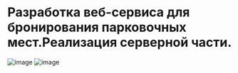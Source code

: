 # Разработка веб-сервиса для бронирования парковочных мест.Реализация серверной части.
![image](https://github.com/maroze/academic_credentials/assets/91451262/0cb9a638-f9be-413f-a76f-0d4f33095209)
![image](https://github.com/maroze/academic_credentials/assets/91451262/c9d0ee1c-ed8e-4bea-b520-3f17037251fb)
